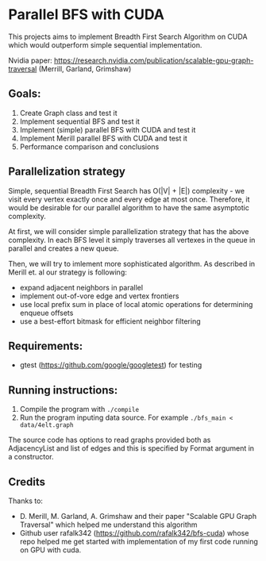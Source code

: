 # Parallel BFS with CUDA

This projects aims to implement Breadth First Search Algorithm on CUDA which would outperform simple sequential implementation.

Nvidia paper: https://research.nvidia.com/publication/scalable-gpu-graph-traversal (Merrill, Garland, Grimshaw)

## Goals:
1. Create Graph class and test it
2. Implement sequential BFS and test it
3. Implement (simple) parallel BFS with CUDA and test it
4. Implement Merill parallel BFS with CUDA and test it
5. Performance comparison and conclusions

## Parallelization strategy

Simple, sequential Breadth First Search has O(|V| + |E|) complexity - we visit every vertex exactly once and every edge at most once. Therefore, it would be desirable for our parallel algorithm to have the same asymptotic complexity. 

At first, we will consider simple parallelization strategy that has the above complexity. In each BFS level it simply traverses all vertexes in the queue in parallel and creates a new queue.

Then, we will try to imlement more sophisticated algorithm. 
As described in Merill et. al our strategy is following:

* expand adjacent neighbors in parallel
* implement out-of-vore edge and vertex frontiers
* use local prefix sum in place of local atomic operations for determining enqueue offsets
* use a best-effort bitmask for efficient neighbor filtering

## Requirements: 

* gtest (https://github.com/google/googletest) for testing

## Running instructions:
1. Compile the program with `./compile`
2. Run the program inputing data source. For example `./bfs_main < data/4elt.graph`

The source code has options to read graphs provided both as AdjacencyList and list of edges and this is specified by Format argument in a constructor.

## Credits

Thanks to:

* D. Merill, M. Garland, A. Grimshaw and their paper "Scalable GPU Graph Traversal" which helped me understand this algorithm
* Github user rafalk342 (https://github.com/rafalk342/bfs-cuda) whose repo helped me get started with implementation of my first code running on GPU with cuda.
